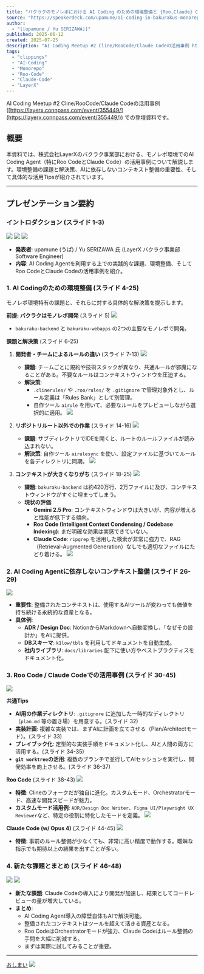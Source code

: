 ```yaml
---
title: "バクラクのモノレポにおける AI Coding のための環境整備と {Roo,Claude} Code活用事例 / AI Coding in Bakuraku's Monorepo: Environment Setup & Case Studies with {Roo, Claude} Code"
source: "https://speakerdeck.com/upamune/ai-coding-in-bakurakus-monorepo-environment-setup-and-case-studies-with-roo-claude-code"
author:
  - "[[upamune / Yu SERIZAWA]]"
published: 2025-06-12
created: 2025-07-25
description: "AI Coding Meetup #2 Cline/RooCode/Claude Codeの活用事例 https://layerx.connpass.com/event/355449/ での登壇資料です。"
tags:
  - "clippings"
  - "AI-Coding"
  - "Monorepo"
  - "Roo-Code"
  - "Claude-Code"
  - "LayerX"
---
```


AI Coding Meetup #2 Cline/RooCode/Claude Codeの活用事例 ([https://layerx.connpass.com/event/355449/](https://layerx.connpass.com/event/355449/)) での登壇資料です。

## 概要

本資料では、株式会社LayerXのバクラク事業部における、モノレポ環境でのAI Coding Agent（特にRoo CodeとClaude Code）の活用事例について解説します。環境整備の課題と解決策、AIに依存しないコンテキスト整備の重要性、そして具体的な活用Tipsが紹介されています。

---

## プレゼンテーション要約

### イントロダクション (スライド 1-3)

[![](https://files.speakerdeck.com/presentations/5ba17eb4629b45aeb2b194dddb0bd373/slide_0.jpg)](https://speakerdeck.com/upamune/ai-coding-in-bakurakus-monorepo-environment-setup-and-case-studies-with-roo-claude-code#1)
[![](https://files.speakerdeck.com/presentations/5ba17eb4629b45aeb2b194dddb0bd373/slide_1.jpg)](https://speakerdeck.com/upamune/ai-coding-in-bakurakus-monorepo-environment-setup-and-case-studies-with-roo-claude-code#2)
[![](https://files.speakerdeck.com/presentations/5ba17eb4629b45aeb2b194dddb0bd373/slide_2.jpg)](https://speakerdeck.com/upamune/ai-coding-in-bakurakus-monorepo-environment-setup-and-case-studies-with-roo-claude-code#3)

* **発表者**: upamune (うぱ) / Yu SERIZAWA 氏 (LayerX バクラク事業部 Software Engineer)
* **内容**: AI Coding Agentを利用する上での実践的な課題、環境整備、そしてRoo CodeとClaude Codeの活用事例を紹介。

### 1. AI Codingのための環境整備 (スライド 4-25)

モノレポ環境特有の課題と、それらに対する具体的な解決策を提示します。

**前提: バクラクはモノレポ開発** (スライド 5)
[![](https://files.speakerdeck.com/presentations/5ba17eb4629b45aeb2b194dddb0bd373/slide_4.jpg)](https://speakerdeck.com/upamune/ai-coding-in-bakurakus-monorepo-environment-setup-and-case-studies-with-roo-claude-code#5)

* `bakuraku-backend` と `bakuraku-webapps` の2つの主要なモノレポで開発。

**課題と解決策** (スライド 6-25)

1. **開発者・チームによるルールの違い** (スライド 7-13)
    [![](https://files.speakerdeck.com/presentations/5ba17eb4629b45aeb2b194dddb0bd373/slide_6.jpg)](https://speakerdeck.com/upamune/ai-coding-in-bakurakus-monorepo-environment-setup-and-case-studies-with-roo-claude-code#7)
    * **課題**: チームごとに規約や技術スタックが異なり、共通ルールが邪魔になることがある。不要なルールはコンテキストウィンドウを圧迫する。
    * **解決策**:
        * `.clinerules/` や `.roo/rules/` を `.gitignore` で管理対象外とし、ルール定義は「Rules Bank」として別管理。
        * 自作ツール `airule` を用いて、必要なルールをプレビューしながら選択的に適用。
        [![](https://files.speakerdeck.com/presentations/5ba17eb4629b45aeb2b194dddb0bd373/slide_12.jpg)](https://speakerdeck.com/upamune/ai-coding-in-bakurakus-monorepo-environment-setup-and-case-studies-with-roo-claude-code#13)

2. **リポジトリルート以外での作業** (スライド 14-16)
    [![](https://files.speakerdeck.com/presentations/5ba17eb4629b45aeb2b194dddb0bd373/slide_13.jpg)](https://speakerdeck.com/upamune/ai-coding-in-bakurakus-monorepo-environment-setup-and-case-studies-with-roo-claude-code#14)
    * **課題**: サブディレクトリでIDEを開くと、ルートのルールファイルが読み込まれない。
    * **解決策**: 自作ツール `airulesync` を使い、設定ファイルに基づいてルールを各ディレクトリに同期。
    [![](https://files.speakerdeck.com/presentations/5ba17eb4629b45aeb2b194dddb0bd373/slide_15.jpg)](https://speakerdeck.com/upamune/ai-coding-in-bakurakus-monorepo-environment-setup-and-case-studies-with-roo-claude-code#16)

3. **コンテキストが大きくなりがち** (スライド 18-25)
    [![](https://files.speakerdeck.com/presentations/5ba17eb4629b45aeb2b194dddb0bd373/slide_17.jpg)](https://speakerdeck.com/upamune/ai-coding-in-bakurakus-monorepo-environment-setup-and-case-studies-with-roo-claude-code#18)
    * **課題**: `bakuraku-backend` は約420万行、2万ファイルに及び、コンテキストウィンドウがすぐに埋まってしまう。
    * **現状の評価**:
        * **Gemini 2.5 Pro**: コンテキストウィンドウは大きいが、内容が増えると性能が低下する傾向。
        * **Roo Code (Intelligent Context Condensing / Codebase Indexing)**: まだ明確な効果は実感できていない。
        * **Claude Code**: `ripgrep` を活用した検索が非常に強力で、RAG（Retrieval-Augmented Generation）なしでも適切なファイルにたどり着ける。
        [![](https://files.speakerdeck.com/presentations/5ba17eb4629b45aeb2b194dddb0bd373/slide_24.jpg)](https://speakerdeck.com/upamune/ai-coding-in-bakurakus-monorepo-environment-setup-and-case-studies-with-roo-claude-code#25)

### 2. AI Coding Agentに依存しないコンテキスト整備 (スライド 26-29)

[![](https://files.speakerdeck.com/presentations/5ba17eb4629b45aeb2b194dddb0bd373/slide_25.jpg)](https://speakerdeck.com/upamune/ai-coding-in-bakurakus-monorepo-environment-setup-and-case-studies-with-roo-claude-code#26)

* **重要性**: 整備されたコンテキストは、使用するAIツールが変わっても価値を持ち続ける永続的な資産となる。
* **具体例**:
  * **ADR / Design Doc**: NotionからMarkdownへ自動変換し、「なぜその設計か」をAIに提供。
  * **DBスキーマ**: `k1low/tbls` を利用してドキュメントを自動生成。
  * **社内ライブラリ**: `docs/libraries` 配下に使い方やベストプラクティスをドキュメント化。

### 3. Roo Code / Claude Codeでの活用事例 (スライド 30-45)

[![](https://files.speakerdeck.com/presentations/5ba17eb4629b45aeb2b194dddb0bd373/slide_29.jpg)](https://speakerdeck.com/upamune/ai-coding-in-bakurakus-monorepo-environment-setup-and-case-studies-with-roo-claude-code#30)

**共通Tips**

* **AI用の作業ディレクトリ**: `.gitignore` に追加した一時的なディレクトリ（`plan.md` 等の置き場）を用意する。(スライド 32)
* **実装計画**: 複雑な実装では、まずAIに計画を立てさせる（Plan/Architectモード）。(スライド 33)
* **プレイブック化**: 定型的な実装手順をドキュメント化し、AIと人間の両方に活用する。(スライド 34-35)
* **`git worktree`の活用**: 複数のブランチで並行してAIセッションを実行し、開発効率を向上させる。(スライド 36-37)

**Roo Code** (スライド 38-43)
[![](https://files.speakerdeck.com/presentations/5ba17eb4629b45aeb2b194dddb0bd373/slide_37.jpg)](https://speakerdeck.com/upamune/ai-coding-in-bakurakus-monorepo-environment-setup-and-case-studies-with-roo-claude-code#38)

* **特徴**: Clineのフォークだが独自に進化。カスタムモード、Orchestratorモード、高速な開発スピードが魅力。
* **カスタムモード活用例**: `ADR/Design Doc Writer`、`Figma UI/Playwright UX Reviewer`など、特定の役割に特化したモードを定義。
[![](https://files.speakerdeck.com/presentations/5ba17eb4629b45aeb2b194dddb0bd373/slide_42.jpg)](https://speakerdeck.com/upamune/ai-coding-in-bakurakus-monorepo-environment-setup-and-case-studies-with-roo-claude-code#43)

**Claude Code (w/ Opus 4)** (スライド 44-45)
[![](https://files.speakerdeck.com/presentations/5ba17eb4629b45aeb2b194dddb0bd373/slide_43.jpg)](https://speakerdeck.com/upamune/ai-coding-in-bakurakus-monorepo-environment-setup-and-case-studies-with-roo-claude-code#44)

* **特徴**: 事前のルール整備が少なくても、非常に高い精度で動作する。曖昧な指示でも期待以上の結果を出すことが多い。

### 4. 新たな課題とまとめ (スライド 46-48)

[![](https://files.speakerdeck.com/presentations/5ba17eb4629b45aeb2b194dddb0bd373/slide_45.jpg)](https://speakerdeck.com/upamune/ai-coding-in-bakurakus-monorepo-environment-setup-and-case-studies-with-roo-claude-code#46)
[![](https://files.speakerdeck.com/presentations/5ba17eb4629b45aeb2b194dddb0bd373/slide_47.jpg)](https://speakerdeck.com/upamune/ai-coding-in-bakurakus-monorepo-environment-setup-and-case-studies-with-roo-claude-code#48)

* **新たな課題**: Claude Codeの導入により開発が加速し、結果としてコードレビューの量が増大している。
* **まとめ**:
  * AI Coding Agent導入の障壁自体もAIで解決可能。
  * 整備されたコンテキストはツールを超えて活きる資産となる。
  * Roo CodeはOrchestratorモードが強力、Claude Codeはルール整備の手間を大幅に削減する。
  * まずは実際に試してみることが重要。

---
[おしまい](https://speakerdeck.com/upamune/ai-coding-in-bakurakus-monorepo-environment-setup-and-case-studies-with-roo-claude-code#50)
[![](https://files.speakerdeck.com/presentations/5ba17eb4629b45aeb2b194dddb0bd373/slide_49.jpg)](https://speakerdeck.com/upamune/ai-coding-in-bakurakus-monorepo-environment-setup-and-case-studies-with-roo-claude-code#50)
